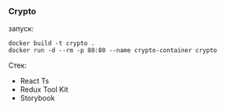 ### Crypto

запуск:

```
docker build -t crypto .
docker run -d --rm -p 80:80 --name crypto-container crypto
```

Cтек:
- React Ts
- Redux Tool Kit
- Storybook
